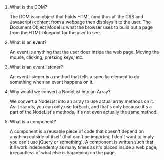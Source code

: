 1. What is the DOM?

    The DOM is an object that holds HTML (and thus all the CSS and Javascript) content from a webpage then displays it to the user. The Document Object Model is what the browser uses to build out a page from the HTML blueprint for the user to see.

2. What is an event?

    An event is anything that the user does inside the web page. Moving the mouse, clicking, pressing keys, etc.

3. What is an event listener?

    An event listener is a method that tells a specific element to do something when an event happens on it.

4. Why would we convert a NodeList into an Array?

    We convert a NodeList into an array to use actual array methods on it. As it stands, you can only use forEach, and that's only because it's a part of the NodeList's methods. It's not even actually the same method. 

5. What is a component?

    A component is a reusable piece of code that doesn't depend on anything outside of itself (that can't be imported, I don't want to imply you can't use jQuery or something). A component is written such that it'll work independently as many times as it's placed inside a web page, irregardless of what else is happening on the page. 